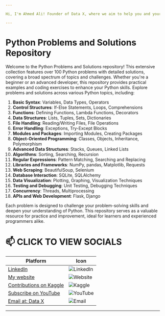 ```yaml
---

Hi, I'm Ahmed Ali! Founder of Data X, where we aim to help you and your business with data science, data analysis, machine learning, and AI solutions. Please don’t forget to follow me for more projects like this.

---
```


# Python Problems and Solutions Repository
Welcome to the Python Problems and Solutions repository! This extensive collection features over 100 Python problems with detailed solutions, covering a broad spectrum of topics and challenges. Whether you're a beginner or an advanced developer, this repository provides practical examples and coding exercises to enhance your Python skills. Explore problems and solutions across various Python topics, including:

1. **Basic Syntax**: Variables, Data Types, Operators
2. **Control Structures**: If-Else Statements, Loops, Comprehensions
3. **Functions**: Defining Functions, Lambda Functions, Decorators
4. **Data Structures**: Lists, Tuples, Sets, Dictionaries
5. **File Handling**: Reading/Writing Files, File Operations
6. **Error Handling**: Exceptions, Try-Except Blocks
7. **Modules and Packages**: Importing Modules, Creating Packages
8. **Object-Oriented Programming**: Classes, Objects, Inheritance, Polymorphism
9. **Advanced Data Structures**: Stacks, Queues, Linked Lists
10. **Algorithms**: Sorting, Searching, Recursion
11. **Regular Expressions**: Pattern Matching, Searching and Replacing
12. **Libraries and Frameworks**: NumPy, pandas, Matplotlib, Requests
13. **Web Scraping**: BeautifulSoup, Selenium
14. **Database Interaction**: SQLite, SQLAlchemy
15. **Data Visualization**: Plotting, Graphing, Visualization Techniques
16. **Testing and Debugging**: Unit Testing, Debugging Techniques
17. **Concurrency**: Threads, Multiprocessing
18. **APIs and Web Development**: Flask, Django

Each problem is designed to challenge your problem-solving skills and deepen your understanding of Python. This repository serves as a valuable resource for practice and improvement, ideal for learners and experienced programmers alike.

# 📫 CLICK TO VIEW SOCIALS

| Platform                                   | Icon                                                                                 |
|--------------------------------------------|--------------------------------------------------------------------------------------|
| [LinkedIn](https://www.linkedin.com/in/rajaahmedalikhan)   | ![LinkedIn](https://img.shields.io/badge/-LinkedIn-0077B5?logo=linkedin&logoColor=white)   |
| [My website](https://dataxofficial.com)         | ![Website](https://img.shields.io/badge/-Website-FF6600?logo=web&logoColor=white)         |
| [Contributions on Kaggle](https://www.kaggle.com/datascientist97) | ![Kaggle](https://img.shields.io/badge/-Kaggle-20BEFF?logo=kaggle&logoColor=white)      |
| [Subscribe on YouTube](https://www.youtube.com/@datax_official) | ![YouTube](https://img.shields.io/badge/-YouTube-FF0000?logo=youtube&logoColor=white) |
| [Email at: Data X](mailto:datascientist097@gmail.com)     | ![Email](https://img.shields.io/badge/-Email-D14836?logo=gmail&logoColor=white)          |

---
